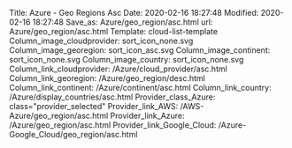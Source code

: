 Title: Azure - Geo Regions Asc
Date: 2020-02-16 18:27:48
Modified: 2020-02-16 18:27:48
Save_as: Azure/geo_region/asc.html
url: Azure/geo_region/asc.html
Template: cloud-list-template
Column_image_cloudprovider: sort_icon_none.svg
Column_image_georegion: sort_icon_asc.svg
Column_image_continent: sort_icon_none.svg
Column_image_country: sort_icon_none.svg
Column_link_cloudprovider: /Azure/cloud_provider/asc.html
Column_link_georegion: /Azure/geo_region/desc.html
Column_link_continent: /Azure/continent/asc.html
Column_link_country: /Azure/display_countries/asc.html
Provider_class_Azure: class="provider_selected"
Provider_link_AWS: /AWS-Azure/geo_region/asc.html
Provider_link_Azure: /Azure/geo_region/asc.html
Provider_link_Google_Cloud: /Azure-Google_Cloud/geo_region/asc.html